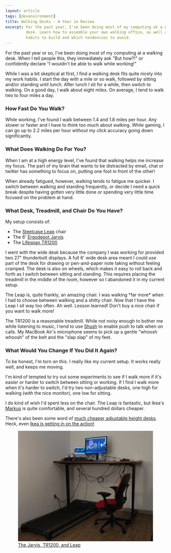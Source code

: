 ```yaml
---
layout: article
tags: [devenvironment]
title: Walking Desks - A Year in Review
excerpt: For the past year, I've been doing most of my computing at a walking
         desk. Learn how to assemble your own walking office, as well as what 
         habits to build and which tendencies to avoid.
---
```

<article>

<p>For the past year or so, I've been doing most of my computing at a walking
desk. When I tell people this, they immediately ask "But how?!" or confidently
declare "I wouldn't be able to walk while working!"</p>

<p>While I was a bit skeptical at first, I find a walking desk fits quite nicely
into my work habits. I start the day with a mile or so walk, followed by
sitting and/or standing until lunch. After lunch I sit for a while, then switch
to walking. On a good day, I walk about eight miles. On average, I tend to walk
two to four miles a day.</p>

<h3>How Fast Do You Walk?</h3>

<p>While working, I've found I walk between 1.4 and 1.8 miles per hour. Any slower
or faster and I have to think too much about walking. While gaming, I can go up
to 2.2 miles per hour without my click accuracy going down significantly.</p>

<h3>What Does Walking Do For You?</h3>

<p>When I am at a high energy level, I've found that walking helps me increase
my focus. The part of my brain that wants to be distracted by email, chat or
twitter has something to focus on, putting one foot in front of the other!</p>

<p>When already fatigued, however, walking tends to fatigue me quicker. I
switch between walking and standing frequently, or decide I need a quick break
despite having gotten very little done or spending very little time focused
on the problem at hand.</p>

<h3>What Desk, Treadmill, and Chair Do You Have?</h3>

<p>My setup consists of:</p>
<ul>
<li>The <a href="http://www.steelcase.com/en/products/category/seating/task/leap/pages/overview.aspx">Steelcase Leap</a> chair</li>
<li>The 6' <a href="http://www.ergodepot.com/Jarvis_Desk_p/jrv.htm">Ergodepot Jarvis</a></li>
<li>The <a href="http://www.lifespanfitness.com/tr1200-dt3-under-desk-treadmill">Lifespan TR1200</a></li></li>
</ul>

<p>I went with the wide desk because the company I was working for
provided two 27" thunderbolt displays. A full 6' wide desk area meant I could
use part of the desk for drawing or pen-and-paper note taking without feeling
cramped. The desk is also on wheels, which makes it easy to roll back and forth
as I switch between sitting and standing. This requires placing the treadmill
in the middle of the room, however so I abandoned it in my current setup.</p>

<p>The Leap is, quite frankly, an amazing chair. I was walking *far more* when
I had to choose between walking and a shitty chair. Now that I have the Leap I
sit way too often. Ah well. Lesson learned! Don't buy a nice chair if you want to walk more!</p>

<p>The TR1200 is a reasonable treadmill. While not noisy enough to bother me while listening to music, 
I tend to use <a href="http://mizage.com/shush/">Shush</a> to enable push to
talk when on calls. My MacBook Air's microphone seems to pick up a gentle
"whoosh whoosh" of the belt and the "slap slap" of my feet.</p>


<h3>What Would You Change If You Did It Again?</h3>
<p>To be honest, I'm torn on this. I really like my current setup. It works
really well, and keeps me moving.</p>
<p>I'm kind of tempted to try out some experiments to see if I walk more if
it's easier or harder to switch between sitting or working. If I find I walk
more when it's harder to switch, I'd try two non-adjustable desks, one high for
walking (with the nice monitor), one low for sitting.</p>

<p>I do kind of wish I'd spent less on the chair. The Leap is fantastic, but
Ikea's <a
href="http://www.ikea.com/us/en/catalog/products/00103102/">Markus</a> is quite
comfortable, and several hundred dollars cheaper.</p>

<p>There's also been some word of <a
href="http://standdesk.co/products/stand-desk">much cheaper adjustable height
desks</a>. Heck, even <a
href="http://www.wired.com/2014/11/ikea-bekant-desk/">Ikea is getting in on the
action!</a>

</article>

<figure>
  <a href="{{ 'images/standing-desk-with-treadmill-and-chair.jpg' | asset_path }}">
    <img alt="Standing desk with treadmill and chair"
         src="/assets/images/standing-desk-with-treadmill-and-chair.jpg" />
    <figcaption>The Jarvis, TR1200, and Leap</figcaption>
  </a>
</figure>
